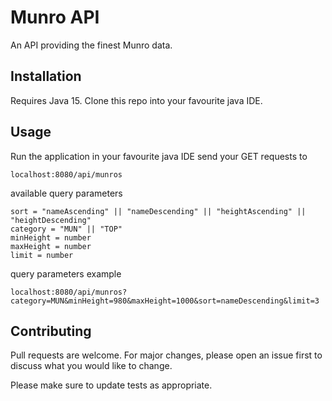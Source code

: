 # Munro API

An API providing the finest Munro data. 

## Installation

Requires Java 15.
Clone this repo into your favourite java IDE.

## Usage

Run the application in your favourite java IDE send your GET requests to

```
localhost:8080/api/munros
```

available query parameters

```
sort = "nameAscending" || "nameDescending" || "heightAscending" || "heightDescending"
category = "MUN" || "TOP"
minHeight = number
maxHeight = number
limit = number
```
query parameters example

```
localhost:8080/api/munros?category=MUN&minHeight=980&maxHeight=1000&sort=nameDescending&limit=3
```


## Contributing
Pull requests are welcome. For major changes, please open an issue first to discuss what you would like to change.

Please make sure to update tests as appropriate.




